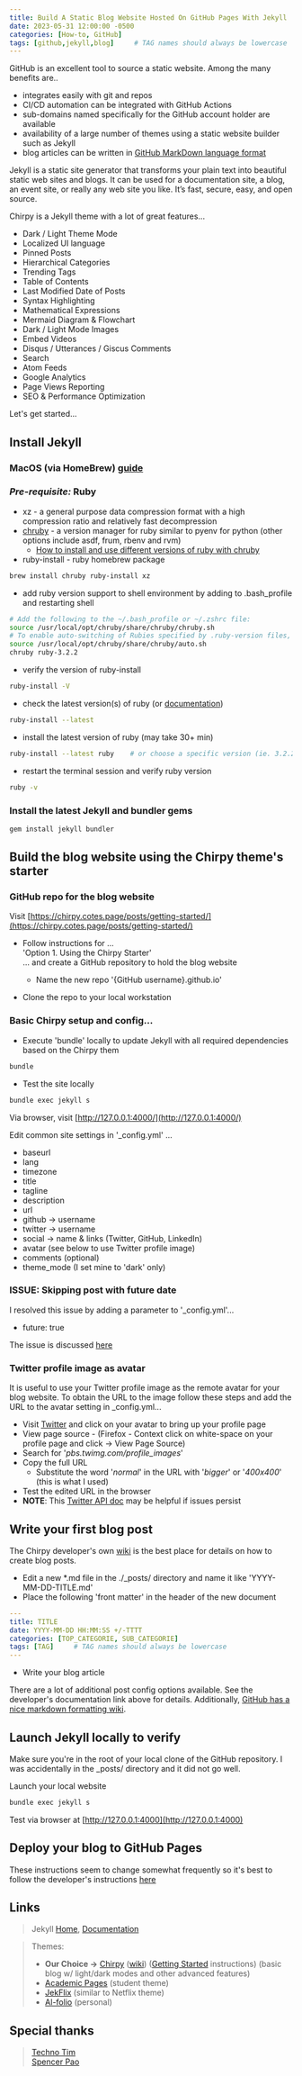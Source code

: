 ```yaml
---
title: Build A Static Blog Website Hosted On GitHub Pages With Jekyll
date: 2023-05-31 12:00:00 -0500
categories: [How-to, GitHub]
tags: [github,jekyll,blog]     # TAG names should always be lowercase
---
```


GitHub is an excellent tool to source a static website. Among the many benefits are..
* integrates easily with git and repos
* CI/CD automation can be integrated with GitHub Actions
* sub-domains named specifically for the GitHub account holder are available
* availability of a large number of themes using a static website builder such as Jekyll
* blog articles can be written in [GitHub MarkDown language format](https://docs.github.com/en/get-started/writing-on-github/getting-started-with-writing-and-formatting-on-github/basic-writing-and-formatting-syntax) 

Jekyll is a static site generator that transforms your plain text into beautiful static web sites and blogs. It can be used for a documentation site, a blog, an event site, or really any web site you like. It’s fast, secure, easy, and open source. 

Chirpy is a Jekyll theme with a lot of great features...

* Dark / Light Theme Mode
* Localized UI language
* Pinned Posts
* Hierarchical Categories
* Trending Tags
* Table of Contents
* Last Modified Date of Posts
* Syntax Highlighting
* Mathematical Expressions
* Mermaid Diagram & Flowchart
* Dark / Light Mode Images
* Embed Videos
* Disqus / Utterances / Giscus Comments
* Search
* Atom Feeds
* Google Analytics
* Page Views Reporting
* SEO & Performance Optimization

Let's get started...

## Install Jekyll

### MacOS (via HomeBrew) [guide](https://jekyllrb.com/docs/installation/macos/)

### ***Pre-requisite:*** Ruby<br>

* xz - a general purpose data compression format with a  high compression ratio and relatively fast decompression
* [chruby](https://mac.install.guide/ruby/12.html) - a version manager for ruby similar to pyenv for python (other options include asdf, frum, rbenv and rvm)
  * [How to install and use different versions of ruby with chruby](https://www.moncefbelyamani.com/how-to-install-xcode-homebrew-git-rvm-ruby-on-mac/#how-to-install-different-versions-of-ruby-and-switch-between-them)
* ruby-install - ruby homebrew package

```bash
brew install chruby ruby-install xz
```

* add ruby version support to shell environment by adding to .bash_profile and restarting shell

```bash
# Add the following to the ~/.bash_profile or ~/.zshrc file:
source /usr/local/opt/chruby/share/chruby/chruby.sh
# To enable auto-switching of Rubies specified by .ruby-version files, add the following to ~/.bash_profile or ~/.zshrc:
source /usr/local/opt/chruby/share/chruby/auto.sh
chruby ruby-3.2.2
```

* verify the version of ruby-install

```bash
ruby-install -V
```

* check the latest version(s) of ruby (or [documentation](https://www.ruby-lang.org/en/downloads/))

```bash
ruby-install --latest
```

* install the latest version of ruby (may take 30+ min)

```bash
ruby-install --latest ruby    # or choose a specific version (ie. 3.2.2)
```

* restart the terminal session and verify ruby version

```bash
ruby -v
```

### Install the latest Jekyll and bundler gems

```bash
gem install jekyll bundler
```

## Build the blog website using the Chirpy theme's starter

### GitHub repo for the blog website

Visit [https://chirpy.cotes.page/posts/getting-started/](https://chirpy.cotes.page/posts/getting-started/)

* Follow instructions for ...<br>
'Option 1. Using the Chirpy Starter'<br>
... and create a GitHub repository to hold the blog website
  * Name the new repo '{GitHub username}.github.io'

* Clone the repo to your local workstation

### Basic Chirpy setup and config...

* Execute 'bundle' locally to update Jekyll with all required dependencies based on the Chirpy them

```bash
bundle
```
* Test the site locally

```bash
bundle exec jekyll s
```

Via browser, visit [http://127.0.0.1:4000/](http://127.0.0.1:4000/)

Edit common site settings in '_config.yml' ...

* baseurl
* lang
* timezone
* title
* tagline
* description
* url
* github -> username
* twitter -> username
* social -> name & links (Twitter, GitHub, LinkedIn)
* avatar (see below to use Twitter profile image)
* comments (optional)
* theme_mode (I set mine to 'dark' only)

### __ISSUE__: Skipping post with future date

I resolved this issue by adding a parameter to '_config.yml'...

* future: true

The issue is discussed [here](https://github.com/jekyll/jekyll/issues/6536)

### Twitter profile image as avatar

It is useful to use your Twitter profile image as the remote avatar for your blog website. To obtain the URL to the image follow these steps and add the URL to the avatar setting in _config.yml...

* Visit [Twitter](https://twitter.com/home) and click on your avatar to bring up your profile page
* View page source - (Firefox - Context click on white-space on your profile page and click -> View Page Source)
* Search for '*pbs.twimg.com/profile_images*'
* Copy the full URL
  * Substitute the word '*normal*' in the URL with '*bigger*' or '*400x400*' (this is what I used)
* Test the edited URL in the browser
* __NOTE__: This [Twitter API doc](https://developer.twitter.com/en/docs/twitter-api/v1/accounts-and-users/user-profile-images-and-banners) may be helpful if issues persist

## Write your first blog post

The Chirpy developer's own [wiki](https://chirpy.cotes.page/posts/write-a-new-post/) is the best place for details on how to create blog posts.

* Edit a new *.md file in the ./_posts/ directory and name it like 'YYYY-MM-DD-TITLE.md'
* Place the following 'front matter' in the header of the new document
```yaml
---
title: TITLE
date: YYYY-MM-DD HH:MM:SS +/-TTTT
categories: [TOP_CATEGORIE, SUB_CATEGORIE]
tags: [TAG]     # TAG names should always be lowercase
---
```
* Write your blog article

There are a lot of additional post config options available. See the developer's documentation link above for details. Additionally, [GitHub has a nice markdown formatting wiki](https://docs.github.com/en/get-started/writing-on-github/getting-started-with-writing-and-formatting-on-github/basic-writing-and-formatting-syntax).

## Launch Jekyll locally to verify

Make sure you're in the root of your local clone of the GitHub repository. I was accidentally in the _posts/ directory and it did not go well.

Launch your local website

```bash
bundle exec jekyll s
```

Test via browser at [http://127.0.0.1:4000](http://127.0.0.1:4000)

## Deploy your blog to GitHub Pages

These instructions seem to change somewhat frequently so it's best to follow the developer's instructions [here](https://chirpy.cotes.page/posts/getting-started/#deploy-by-using-github-actions)

## Links
> Jekyll [Home](https://jekyllrb.com), 
> [Documentation](https://jekyllrb.com/docs/)

> Themes:<br>
>* __Our Choice ->__ [Chirpy](https://github.com/cotes2020/jekyll-theme-chirpy) ([wiki](https://github.com/cotes2020/jekyll-theme-chirpy/wiki)) ([Getting Started](https://chirpy.cotes.page/posts/getting-started/) instructions) (basic blog w/ light/dark modes and other advanced features)<br>
>* [Academic Pages](https://github.com/academicpages/academicpages.github.io) (student theme)<br>
>* [JekFlix](https://github.com/thiagorossener/jekflix-template) (similar to Netflix theme)<br>
>* [Al-folio](https://alshedivat.github.io/al-folio/) (personal)

## Special thanks
> [Techno Tim](https://www.youtube.com/watch?v=F8iOU1ci19Q)<br>
> [Spencer Pao](https://www.youtube.com/watch?v=g6AJ9qPPoyc)
